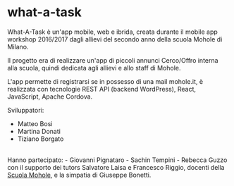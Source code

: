 # what-a-task
What-A-Task è un'app mobile, web e ibrida, creata durante il mobile app workshop 2016/2017 dagli allievi del secondo anno della scuola Mohole di Milano.

Il progetto era di realizzare un'app di piccoli annunci Cerco/Offro interna alla scuola, quindi dedicata agli allievi e allo staff di Mohole.

L'app permette di registrarsi se in possesso di una mail mohole.it, è realizzata con tecnologie REST API (backend WordPress), React, JavaScript, Apache Cordova.

Sviluppatori: 
- Matteo Bosi
- Martina Donati
- Tiziano Borgato<br>
<br>
Hanno partecipato:
- Giovanni Pignataro
- Sachin Tempini
- Rebecca Guzzo
con il supporto dei tutors Salvatore Laisa e Francesco Riggio, docenti della <a href="http://scuola.mohole.it">Scuola Mohole</a>, e la simpatia di Giuseppe Bonetti.

